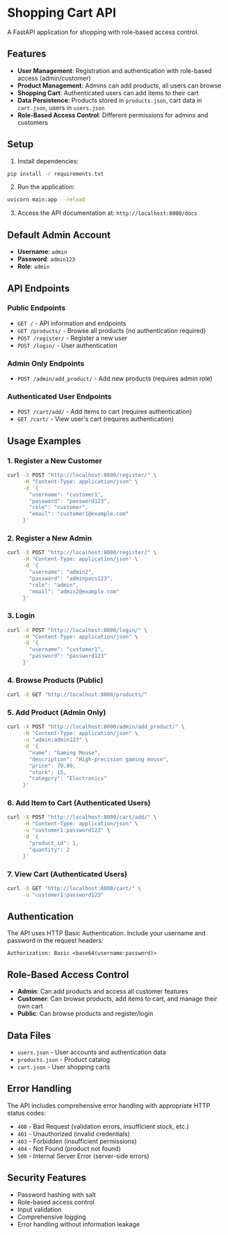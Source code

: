 # Shopping Cart API

A FastAPI application for shopping with role-based access control.

## Features

- **User Management**: Registration and authentication with role-based access (admin/customer)
- **Product Management**: Admins can add products, all users can browse
- **Shopping Cart**: Authenticated users can add items to their cart
- **Data Persistence**: Products stored in `products.json`, cart data in `cart.json`, users in `users.json`
- **Role-Based Access Control**: Different permissions for admins and customers

## Setup

1. Install dependencies:
```bash
pip install -r requirements.txt
```

2. Run the application:
```bash
uvicorn main:app --reload
```

3. Access the API documentation at: `http://localhost:8000/docs`

## Default Admin Account

- **Username**: `admin`
- **Password**: `admin123`
- **Role**: `admin`

## API Endpoints

### Public Endpoints

- `GET /` - API information and endpoints
- `GET /products/` - Browse all products (no authentication required)
- `POST /register/` - Register a new user
- `POST /login/` - User authentication

### Admin Only Endpoints

- `POST /admin/add_product/` - Add new products (requires admin role)

### Authenticated User Endpoints

- `POST /cart/add/` - Add items to cart (requires authentication)
- `GET /cart/` - View user's cart (requires authentication)

## Usage Examples

### 1. Register a New Customer

```bash
curl -X POST "http://localhost:8000/register/" \
     -H "Content-Type: application/json" \
     -d '{
       "username": "customer1",
       "password": "password123",
       "role": "customer",
       "email": "customer1@example.com"
     }'
```

### 2. Register a New Admin

```bash
curl -X POST "http://localhost:8000/register/" \
     -H "Content-Type: application/json" \
     -d '{
       "username": "admin2",
       "password": "adminpass123",
       "role": "admin",
       "email": "admin2@example.com"
     }'
```

### 3. Login

```bash
curl -X POST "http://localhost:8000/login/" \
     -H "Content-Type: application/json" \
     -d '{
       "username": "customer1",
       "password": "password123"
     }'
```

### 4. Browse Products (Public)

```bash
curl -X GET "http://localhost:8000/products/"
```

### 5. Add Product (Admin Only)

```bash
curl -X POST "http://localhost:8000/admin/add_product/" \
     -H "Content-Type: application/json" \
     -u "admin:admin123" \
     -d '{
       "name": "Gaming Mouse",
       "description": "High-precision gaming mouse",
       "price": 79.99,
       "stock": 15,
       "category": "Electronics"
     }'
```

### 6. Add Item to Cart (Authenticated Users)

```bash
curl -X POST "http://localhost:8000/cart/add/" \
     -H "Content-Type: application/json" \
     -u "customer1:password123" \
     -d '{
       "product_id": 1,
       "quantity": 2
     }'
```

### 7. View Cart (Authenticated Users)

```bash
curl -X GET "http://localhost:8000/cart/" \
     -u "customer1:password123"
```

## Authentication

The API uses HTTP Basic Authentication. Include your username and password in the request headers:

```
Authorization: Basic <base64(username:password)>
```

## Role-Based Access Control

- **Admin**: Can add products and access all customer features
- **Customer**: Can browse products, add items to cart, and manage their own cart
- **Public**: Can browse products and register/login

## Data Files

- `users.json` - User accounts and authentication data
- `products.json` - Product catalog
- `cart.json` - User shopping carts

## Error Handling

The API includes comprehensive error handling with appropriate HTTP status codes:

- `400` - Bad Request (validation errors, insufficient stock, etc.)
- `401` - Unauthorized (invalid credentials)
- `403` - Forbidden (insufficient permissions)
- `404` - Not Found (product not found)
- `500` - Internal Server Error (server-side errors)

## Security Features

- Password hashing with salt
- Role-based access control
- Input validation
- Comprehensive logging
- Error handling without information leakage